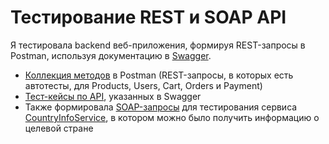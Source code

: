  # Тестирование REST и SOAP API
Я тестировала backend веб-приложения, формируя REST-запросы в Postman, используя документацию в [Swagger](https://demoshopping.ru/api-docs/).  
- [Коллекция методов](https://www.postman.com/grey-crescent-917725/workspace/api/collection/30810094-9de6a186-98b8-4d64-be75-994dec930c56?action=share&creator=30810094) в Postman (REST-запросы, в которых есть автотесты, для Products, Users, Cart, Orders и Payment)
- [Тест-кейсы по API](https://drive.google.com/file/d/1FYHgyiiJ05uDvWFO_z10ELog9bv_RSin/view?usp=drive_link), указанных в Swagger
- Также формировала [SOAP-запросы](https://www.postman.com/grey-crescent-917725/workspace/api/collection/30810094-0c098d80-97f8-4436-8393-7566ed3a04f9?action=share&creator=30810094) для тестирования сервиса [CountryInfoService](http://webservices.oorsprong.org/websamples.countryinfo/CountryInfoService.wso?WSDL), в котором можно было получить информацию о целевой стране
